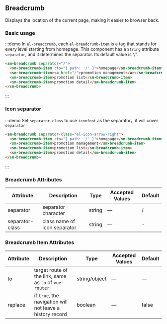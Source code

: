 ## Breadcrumb

Displays the location of the current page, making it easier to browser back.

### Basic usage


:::demo In `el-breadcrumb`, each `el-breadcrumb-item` is a tag that stands for every level starting from homepage. This component has a `String` attribute `separator`, and it determines the separator. Its default value is '/'.

```html
<sm-breadcrumb separator="/">
  <sm-breadcrumb-item :to="{ path: '/' }">homepage</sm-breadcrumb-item>
  <sm-breadcrumb-item><a href="/">promotion management</a></sm-breadcrumb-item>
  <sm-breadcrumb-item>promotion list</sm-breadcrumb-item>
  <sm-breadcrumb-item>promotion detail</sm-breadcrumb-item>
</sm-breadcrumb>
```
:::

### Icon separator

:::demo Set `separator-class` to use `iconfont` as the separator，it will cover `separator`

```html
<sm-breadcrumb separator-class="el-icon-arrow-right">
  <sm-breadcrumb-item :to="{ path: '/' }">homepage</sm-breadcrumb-item>
  <sm-breadcrumb-item>promotion management</sm-breadcrumb-item>
  <sm-breadcrumb-item>promotion list</sm-breadcrumb-item>
  <sm-breadcrumb-item>promotion detail</sm-breadcrumb-item>
</sm-breadcrumb>
```
:::

### Breadcrumb Attributes
| Attribute      | Description          | Type      | Accepted Values            | Default|
|---------- |-------------- |---------- |--------------------------------  |-------- |
| separator | separator character | string | — | / |
| separator-class | class name of icon separator | string | — | - |

### Breadcrumb Item Attributes
| Attribute      | Description          | Type      | Accepted Values            | Default|
|---------- |-------------- |---------- |--------------------------------  |-------- |
| to | target route of the link, same as `to` of `vue-router` | string/object | — | — |
| replace | if `true`, the navigation will not leave a history record | boolean | — | false |





